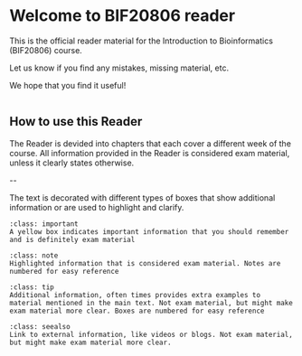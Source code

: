 # Welcome to BIF20806 reader

This is the official reader material for the Introduction to Bioinformatics (BIF20806) course.

Let us know if you find any mistakes, missing material, etc.

We hope that you find it useful!

```{tableofcontents}

```


## How to use this Reader

The Reader is devided into chapters that each cover a different week of the course. All information provided in the Reader is considered exam material, unless it clearly states otherwise.

--

The text is decorated with different types of boxes that show additional information or are used to highlight and clarify.

```{admonition} Important information
:class: important
A yellow box indicates important information that you should remember and is definitely exam material
```

```{admonition} Note 1: Noteworthy information
:class: note
Highlighted information that is considered exam material. Notes are numbered for easy reference
```

```{admonition} Box 1: Additional information
:class: tip
Additional information, often times provides extra examples to material mentioned in the main text. Not exam material, but might make exam material more clear. Boxes are numbered for easy reference
```

```{admonition} See also
:class: seealso
Link to external information, like videos or blogs. Not exam material, but might make exam material more clear.
```
